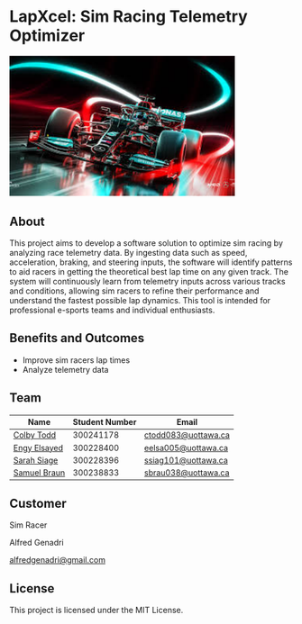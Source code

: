 # LapXcel: Sim Racing Telemetry Optimizer

<img src="./logo.png" alt="Project Logo" width="400">

## About
This project aims to develop a software solution to optimize sim racing by analyzing race telemetry data. By ingesting data such as speed, acceleration, braking, and steering inputs, the software will identify patterns to aid racers in getting the theoretical best lap time on any given track. The system will continuously learn from telemetry inputs across various tracks and conditions, allowing sim racers to refine their performance and understand the fastest possible lap dynamics. This tool is intended for professional e-sports teams and individual enthusiasts.

## Benefits and Outcomes
- Improve sim racers lap times
- Analyze telemetry data

## Team
| Name   | Student Number   | Email  |
|------------|------------|------------|
| [Colby Todd](https://www.linkedin.com/in/colbytodd/) | 300241178| ctodd083@uottawa.ca|
| [Engy Elsayed](https://www.linkedin.com/in/engy-els) | 300228400| eelsa005@uottawa.ca|
| [Sarah Siage](https://www.linkedin.com/in/sarah-siage-167144224)| 300228396| ssiag101@uottawa.ca |
| [Samuel Braun](https://www.linkedin.com/in/samuel-braun-5a1435221/)| 300238833| sbrau038@uottawa.ca|

## Customer
Sim Racer

Alfred Genadri

alfredgenadri@gmail.com

## License
This project is licensed under the MIT License.
